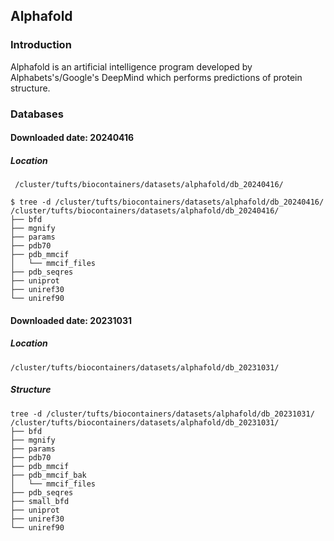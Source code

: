 ## Alphafold

### Introduction
Alphafold is an artificial intelligence program developed by Alphabets's/Google's DeepMind which performs predictions of protein structure.

### Databases
#### Downloaded date: 20240416
##### Location
```
 /cluster/tufts/biocontainers/datasets/alphafold/db_20240416/
```

```
$ tree -d /cluster/tufts/biocontainers/datasets/alphafold/db_20240416/
/cluster/tufts/biocontainers/datasets/alphafold/db_20240416/
├── bfd
├── mgnify
├── params
├── pdb70
├── pdb_mmcif
│   └── mmcif_files
├── pdb_seqres
├── uniprot
├── uniref30
└── uniref90
```

#### Downloaded date: 20231031
##### Location
```
/cluster/tufts/biocontainers/datasets/alphafold/db_20231031/
```
##### Structure
```
tree -d /cluster/tufts/biocontainers/datasets/alphafold/db_20231031/
/cluster/tufts/biocontainers/datasets/alphafold/db_20231031/
├── bfd
├── mgnify
├── params
├── pdb70
├── pdb_mmcif
├── pdb_mmcif_bak
│   └── mmcif_files
├── pdb_seqres
├── small_bfd
├── uniprot
├── uniref30
└── uniref90
```